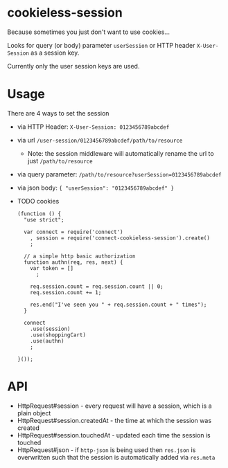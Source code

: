 cookieless-session
===

Because sometimes you just don't want to use cookies...

Looks for query (or body) parameter `userSession` or HTTP header `X-User-Session` as a session key. 

Currently only the user session keys are used.

Usage
===

There are 4 ways to set the session

  * via HTTP Header: `X-User-Session: 0123456789abcdef`
  * via url `/user-session/0123456789abcdef/path/to/resource`
    * Note: the session middleware will automatically rename the url to just `/path/to/resource`
  * via query parameter: `/path/to/resource?userSession=0123456789abcdef`
  * via json body: `{ "userSession": "0123456789abcdef" }`
  * TODO cookies

        (function () {
          "use strict";

          var connect = require('connect')
            , session = require('connect-cookieless-session').create()
            ;

          // a simple http basic authorization
          function authn(req, res, next) {
            var token = []
              ;

            req.session.count = req.session.count || 0;
            req.session.count += 1;

            res.end("I've seen you " + req.session.count + " times");
          }

          connect
            .use(session)
            .use(shoppingCart)
            .use(authn)
            ;

        }());

API
===

  * HttpRequest#session - every request will have a session, which is a plain object
  * HttpRequest#session.createdAt - the time at which the session was created
  * HttpRequest#session.touchedAt - updated each time the session is touched
  * HttpRequest#json - if `http-json` is being used then `res.json` is overwritten such that the session is automatically added via `res.meta`
